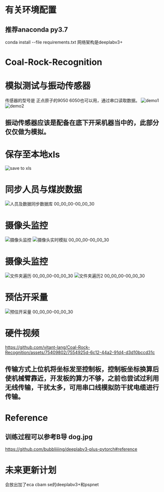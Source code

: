 # 有关环境配置
## 推荐anaconda py3.7
conda install --file requirements.txt
网络架构是deeplabv3+
# Coal-Rock-Recognition
# 模拟测试与振动传感器
传感器的型号是 正点原子的9050 6050也可以用，通过串口读取数据。
![demo1](https://github.com/vitant-lang/Coal-Rock-Recognition/assets/75409802/abeddd22-db85-4630-b8a9-bc84bfb84c4c)
![demo2](https://github.com/vitant-lang/Coal-Rock-Recognition/assets/75409802/ec48d4c3-538e-4f62-be85-3f921741fee1)
## 振动传感器应该是配备在底下开采机器当中的，此部分仅仅做为模拟。
# 保存至本地xls
![save to xls ](https://github.com/vitant-lang/Coal-Rock-Recognition/assets/75409802/d2776146-f17b-4e58-8708-8e8c1aa762ec)
# 同步人员与煤炭数据
![人员及数据同步数据库 00_00_00-00_00_30](https://github.com/vitant-lang/Coal-Rock-Recognition/assets/75409802/1cb6a89b-b02b-493a-8725-8bd6a8641d99)
# 摄像头监控
![摄像头监控](https://github.com/vitant-lang/Coal-Rock-Recognition/assets/75409802/ae00ead5-c0a4-4c33-85b4-f4a0aebccd59)
![摄像头实时模拟 00_00_00-00_00_30](https://github.com/vitant-lang/Coal-Rock-Recognition/assets/75409802/a4a1da08-bb37-4e4c-ae14-f958a13fbd83)
# 摄像头监控
![文件夹遍历 00_00_00-00_00_30](https://github.com/vitant-lang/Coal-Rock-Recognition/assets/75409802/2d464076-5f5d-44c0-bd69-8a323d947df0)
![文件夹遍历2 00_00_00-00_00_30](https://github.com/vitant-lang/Coal-Rock-Recognition/assets/75409802/3cead8b7-37bf-4d1b-8355-b91cc71f6ddb)
# 预估开采量
![预估开采量 00_00_00-00_00_30](https://github.com/vitant-lang/Coal-Rock-Recognition/assets/75409802/116101c0-d059-4668-b1d5-815450ebfa58)
# 硬件视频
https://github.com/vitant-lang/Coal-Rock-Recognition/assets/75409802/7554925d-6c12-44a2-91d4-d3d10bccd31c
## 传输方式上位机将坐标发至控制板，控制板坐标换算后使机械臂靠近，开发板的算力不够，之前也尝试过利用无线传输，干扰太多，可用串口线模拟防干扰电缆进行传输。

# Reference
## 训练过程可以参考B导  dog.jpg
https://github.com/bubbliiiing/deeplabv3-plus-pytorch#reference


# 未来更新计划
会放出加了eca cbam se的deeplabv3+和pspnet 
